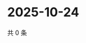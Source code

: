 # 2025-10-24

共 0 条

<!-- BEGIN ZHIHUQUESTIONS -->
<!-- 最后更新时间 Fri Oct 24 2025 21:25:06 GMT+0800 (China Standard Time) -->

<!-- END ZHIHUQUESTIONS -->

